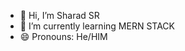 - 👋 Hi, I’m Sharad SR
- 🌱 I’m currently learning MERN STACK 
- 😄 Pronouns: He/HIM

<!---
sneeky-geek/sneeky-geek is a ✨ special ✨ repository because its `README.md` (this file) appears on your GitHub profile.
You can click the Preview link to take a look at your changes.
--->
